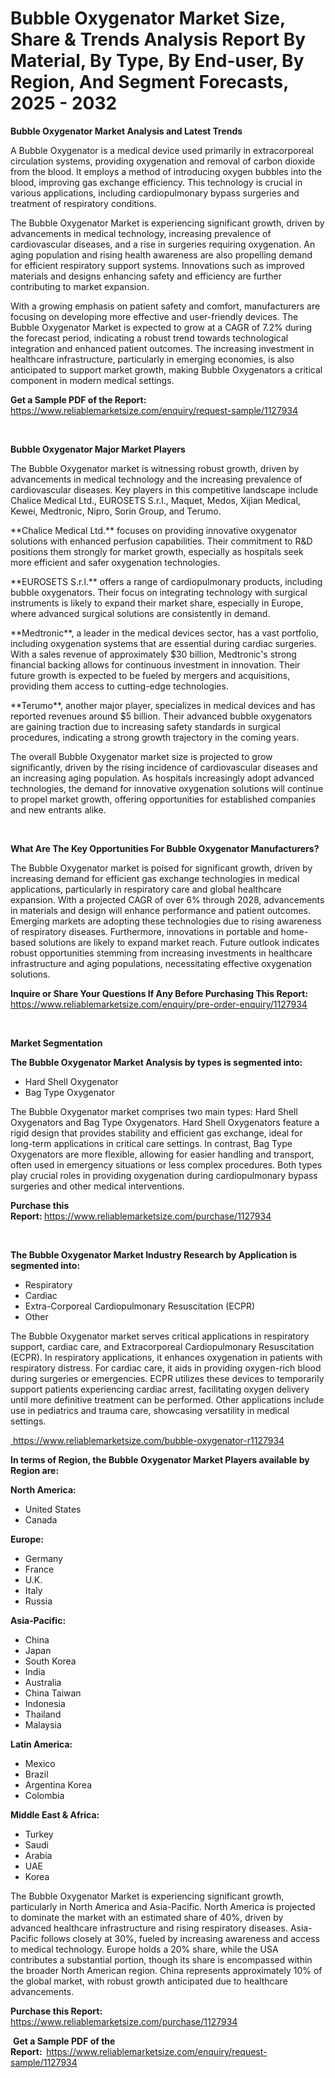 <p><h1>Bubble Oxygenator Market Size, Share & Trends Analysis Report By Material, By Type, By End-user, By Region, And Segment Forecasts, 2025 - 2032</h1></p><p><strong>Bubble Oxygenator Market Analysis and Latest Trends</strong></p>
<p><p>A Bubble Oxygenator is a medical device used primarily in extracorporeal circulation systems, providing oxygenation and removal of carbon dioxide from the blood. It employs a method of introducing oxygen bubbles into the blood, improving gas exchange efficiency. This technology is crucial in various applications, including cardiopulmonary bypass surgeries and treatment of respiratory conditions.</p><p>The Bubble Oxygenator Market is experiencing significant growth, driven by advancements in medical technology, increasing prevalence of cardiovascular diseases, and a rise in surgeries requiring oxygenation. An aging population and rising health awareness are also propelling demand for efficient respiratory support systems. Innovations such as improved materials and designs enhancing safety and efficiency are further contributing to market expansion.</p><p>With a growing emphasis on patient safety and comfort, manufacturers are focusing on developing more effective and user-friendly devices. The Bubble Oxygenator Market is expected to grow at a CAGR of 7.2% during the forecast period, indicating a robust trend towards technological integration and enhanced patient outcomes. The increasing investment in healthcare infrastructure, particularly in emerging economies, is also anticipated to support market growth, making Bubble Oxygenators a critical component in modern medical settings.</p></p>
<p><strong>Get a Sample PDF of the Report:&nbsp;</strong> <a href="https://www.reliablemarketsize.com/enquiry/request-sample/1127934?utm_campaign=2520&utm_medium=2&utm_source=Github&utm_content=ia&utm_term=17042025&utm_id=bubble-oxygenator">https://www.reliablemarketsize.com/enquiry/request-sample/1127934</a></p>
<p>&nbsp;</p>
<p><strong>Bubble Oxygenator Major Market Players</strong></p>
<p><p>The Bubble Oxygenator market is witnessing robust growth, driven by advancements in medical technology and the increasing prevalence of cardiovascular diseases. Key players in this competitive landscape include Chalice Medical Ltd., EUROSETS S.r.l., Maquet, Medos, Xijian Medical, Kewei, Medtronic, Nipro, Sorin Group, and Terumo.</p><p>**Chalice Medical Ltd.** focuses on providing innovative oxygenator solutions with enhanced perfusion capabilities. Their commitment to R&D positions them strongly for market growth, especially as hospitals seek more efficient and safer oxygenation technologies.</p><p>**EUROSETS S.r.l.** offers a range of cardiopulmonary products, including bubble oxygenators. Their focus on integrating technology with surgical instruments is likely to expand their market share, especially in Europe, where advanced surgical solutions are consistently in demand.</p><p>**Medtronic**, a leader in the medical devices sector, has a vast portfolio, including oxygenation systems that are essential during cardiac surgeries. With a sales revenue of approximately $30 billion, Medtronic's strong financial backing allows for continuous investment in innovation. Their future growth is expected to be fueled by mergers and acquisitions, providing them access to cutting-edge technologies.</p><p>**Terumo**, another major player, specializes in medical devices and has reported revenues around $5 billion. Their advanced bubble oxygenators are gaining traction due to increasing safety standards in surgical procedures, indicating a strong growth trajectory in the coming years.</p><p>The overall Bubble Oxygenator market size is projected to grow significantly, driven by the rising incidence of cardiovascular diseases and an increasing aging population. As hospitals increasingly adopt advanced technologies, the demand for innovative oxygenation solutions will continue to propel market growth, offering opportunities for established companies and new entrants alike.</p></p>
<p>&nbsp;</p>
<p><strong>What Are The Key Opportunities For Bubble Oxygenator Manufacturers?</strong></p>
<p><p>The Bubble Oxygenator market is poised for significant growth, driven by increasing demand for efficient gas exchange technologies in medical applications, particularly in respiratory care and global healthcare expansion. With a projected CAGR of over 6% through 2028, advancements in materials and design will enhance performance and patient outcomes. Emerging markets are adopting these technologies due to rising awareness of respiratory diseases. Furthermore, innovations in portable and home-based solutions are likely to expand market reach. Future outlook indicates robust opportunities stemming from increasing investments in healthcare infrastructure and aging populations, necessitating effective oxygenation solutions.</p></p>
<p><strong>Inquire or Share Your Questions If Any Before Purchasing This Report:</strong> <a href="https://www.reliablemarketsize.com/enquiry/pre-order-enquiry/1127934?utm_campaign=2520&utm_medium=2&utm_source=Github&utm_content=ia&utm_term=17042025&utm_id=bubble-oxygenator">https://www.reliablemarketsize.com/enquiry/pre-order-enquiry/1127934</a></p>
<p>&nbsp;</p>
<p><strong>Market Segmentation</strong></p>
<p><strong>The Bubble Oxygenator Market Analysis by types is segmented into:</strong></p>
<p><ul><li>Hard Shell Oxygenator</li><li>Bag Type Oxygenator</li></ul></p>
<p><p>The Bubble Oxygenator market comprises two main types: Hard Shell Oxygenators and Bag Type Oxygenators. Hard Shell Oxygenators feature a rigid design that provides stability and efficient gas exchange, ideal for long-term applications in critical care settings. In contrast, Bag Type Oxygenators are more flexible, allowing for easier handling and transport, often used in emergency situations or less complex procedures. Both types play crucial roles in providing oxygenation during cardiopulmonary bypass surgeries and other medical interventions.</p></p>
<p><strong>Purchase this Report:&nbsp;</strong><a href="https://www.reliablemarketsize.com/purchase/1127934?utm_campaign=2520&utm_medium=2&utm_source=Github&utm_content=ia&utm_term=17042025&utm_id=bubble-oxygenator">https://www.reliablemarketsize.com/purchase/1127934</a></p>
<p>&nbsp;</p>
<p><strong>The Bubble Oxygenator Market Industry Research by Application is segmented into:</strong></p>
<p><ul><li>Respiratory</li><li>Cardiac</li><li>Extra-Corporeal Cardiopulmonary Resuscitation (ECPR)</li><li>Other</li></ul></p>
<p><p>The Bubble Oxygenator market serves critical applications in respiratory support, cardiac care, and Extracorporeal Cardiopulmonary Resuscitation (ECPR). In respiratory applications, it enhances oxygenation in patients with respiratory distress. For cardiac care, it aids in providing oxygen-rich blood during surgeries or emergencies. ECPR utilizes these devices to temporarily support patients experiencing cardiac arrest, facilitating oxygen delivery until more definitive treatment can be performed. Other applications include use in pediatrics and trauma care, showcasing versatility in medical settings.</p></p>
<p><a href="https://www.reliablemarketsize.com/bubble-oxygenator-r1127934?utm_campaign=2520&utm_medium=2&utm_source=Github&utm_content=ia&utm_term=17042025&utm_id=bubble-oxygenator">&nbsp;https://www.reliablemarketsize.com/bubble-oxygenator-r1127934</a></p>
<p><strong>In terms of Region, the Bubble Oxygenator Market Players available by Region are:</strong></p>
<p>
    <p> <strong> North America: </strong>
        <ul>
            <li>United States</li>
            <li>Canada</li>
        </ul>
        </p> 
    <p> <strong> Europe: </strong>
        <ul>
            <li>Germany</li>
            <li>France</li>
            <li>U.K.</li>
            <li>Italy</li>
            <li>Russia</li>
        </ul>
        </p> 
    <p> <strong> Asia-Pacific: </strong>
        <ul>
            <li>China</li>
            <li>Japan</li>
            <li>South Korea</li>
            <li>India</li>
            <li>Australia</li>
            <li>China Taiwan</li>
            <li>Indonesia</li>
            <li>Thailand</li>
            <li>Malaysia</li>
        </ul>
        </p> 
    <p> <strong> Latin America: </strong>
        <ul>
            <li>Mexico</li>
            <li>Brazil</li>
            <li>Argentina Korea</li>
            <li>Colombia</li>
        </ul>
        </p> 
    <p> <strong> Middle East & Africa: </strong>
        <ul>
            <li>Turkey</li>
            <li>Saudi</li>
            <li>Arabia</li>
            <li>UAE</li>
            <li>Korea</li>
        </ul>
    </p>
    </p>
<p><p>The Bubble Oxygenator Market is experiencing significant growth, particularly in North America and Asia-Pacific. North America is projected to dominate the market with an estimated share of 40%, driven by advanced healthcare infrastructure and rising respiratory diseases. Asia-Pacific follows closely at 30%, fueled by increasing awareness and access to medical technology. Europe holds a 20% share, while the USA contributes a substantial portion, though its share is encompassed within the broader North American region. China represents approximately 10% of the global market, with robust growth anticipated due to healthcare advancements.</p></p>
<p><strong>Purchase this Report: </strong><a href="https://www.reliablemarketsize.com/purchase/1127934?utm_campaign=2520&utm_medium=2&utm_source=Github&utm_content=ia&utm_term=17042025&utm_id=bubble-oxygenator">https://www.reliablemarketsize.com/purchase/1127934</a></p>
<p>&nbsp;<strong>Get a Sample PDF of the Report:&nbsp;&nbsp;</strong><a href="https://www.reliablemarketsize.com/enquiry/request-sample/1127934?utm_campaign=2520&utm_medium=2&utm_source=Github&utm_content=ia&utm_term=17042025&utm_id=bubble-oxygenator">https://www.reliablemarketsize.com/enquiry/request-sample/1127934</a></p>
<p><strong></strong></p>
<p><p></p><p></p><p></p></p>